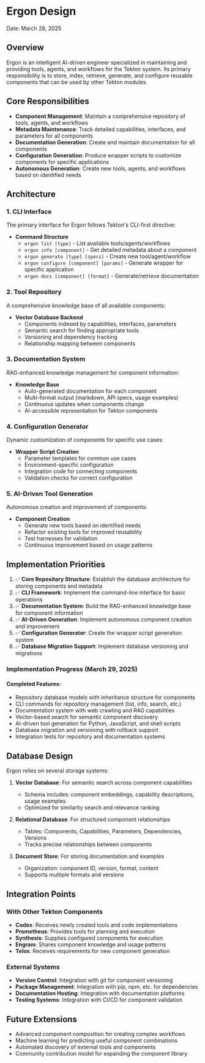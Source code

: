# Ergon Design

Date: March 28, 2025

## Overview

Ergon is an intelligent AI-driven engineer specialized in maintaining and providing tools, agents, and workflows for the Tekton system. Its primary responsibility is to store, index, retrieve, generate, and configure reusable components that can be used by other Tekton modules.

## Core Responsibilities

- **Component Management**: Maintain a comprehensive repository of tools, agents, and workflows
- **Metadata Maintenance**: Track detailed capabilities, interfaces, and parameters for all components
- **Documentation Generation**: Create and maintain documentation for all components
- **Configuration Generation**: Produce wrapper scripts to customize components for specific applications
- **Autonomous Generation**: Create new tools, agents, and workflows based on identified needs

## Architecture

### 1. CLI Interface

The primary interface for Ergon follows Tekton's CLI-first directive:

- **Command Structure**
  - `ergon list [type]` - List available tools/agents/workflows
  - `ergon info [component]` - Get detailed metadata about a component
  - `ergon generate [type] [specs]` - Create new tool/agent/workflow
  - `ergon configure [component] [params]` - Generate wrapper for specific application
  - `ergon docs [component] [format]` - Generate/retrieve documentation

### 2. Tool Repository 

A comprehensive knowledge base of all available components:

- **Vector Database Backend**
  - Components indexed by capabilities, interfaces, parameters
  - Semantic search for finding appropriate tools
  - Versioning and dependency tracking
  - Relationship mapping between components

### 3. Documentation System

RAG-enhanced knowledge management for component information:

- **Knowledge Base**
  - Auto-generated documentation for each component
  - Multi-format output (markdown, API specs, usage examples)
  - Continuous updates when components change
  - AI-accessible representation for Tekton components

### 4. Configuration Generator

Dynamic customization of components for specific use cases:

- **Wrapper Script Creation**
  - Parameter templates for common use cases
  - Environment-specific configuration
  - Integration code for connecting components
  - Validation checks for correct configuration

### 5. AI-Driven Tool Generation

Autonomous creation and improvement of components:

- **Component Creation**
  - Generate new tools based on identified needs
  - Refactor existing tools for improved reusability
  - Test harnesses for validation
  - Continuous improvement based on usage patterns

## Implementation Priorities

1. ✅ **Core Repository Structure**: Establish the database architecture for storing components and metadata
2. ✅ **CLI Framework**: Implement the command-line interface for basic operations
3. ✅ **Documentation System**: Build the RAG-enhanced knowledge base for component information
4. ✅ **AI-Driven Generation**: Implement autonomous component creation and improvement
5. ✅ **Configuration Generator**: Create the wrapper script generation system
6. ✅ **Database Migration Support**: Implement database versioning and migrations

### Implementation Progress (March 29, 2025)

#### Completed Features:
- Repository database models with inheritance structure for components
- CLI commands for repository management (list, info, search, etc.)
- Documentation system with web crawling and RAG capabilities
- Vector-based search for semantic component discovery
- AI-driven tool generation for Python, JavaScript, and shell scripts
- Database migration and versioning with rollback support
- Integration tests for repository and documentation systems

## Database Design

Ergon relies on several storage systems:

1. **Vector Database**: For semantic search across component capabilities
   - Schema includes: component embeddings, capability descriptions, usage examples
   - Optimized for similarity search and relevance ranking

2. **Relational Database**: For structured component relationships
   - Tables: Components, Capabilities, Parameters, Dependencies, Versions
   - Tracks precise relationships between components

3. **Document Store**: For storing documentation and examples
   - Organization: component ID, version, format, content
   - Supports multiple formats and versions

## Integration Points

### With Other Tekton Components

- **Codex**: Receives newly created tools and code implementations
- **Prometheus**: Provides tools for planning and execution
- **Synthesis**: Supplies configured components for execution
- **Engram**: Shares component knowledge and usage patterns
- **Telos**: Receives requirements for new component generation

### External Systems

- **Version Control**: Integration with git for component versioning
- **Package Management**: Integration with pip, npm, etc. for dependencies
- **Documentation Hosting**: Integration with documentation platforms
- **Testing Systems**: Integration with CI/CD for component validation

## Future Extensions

- Advanced component composition for creating complex workflows
- Machine learning for predicting useful component combinations
- Automated discovery of external tools and components
- Community contribution model for expanding the component library